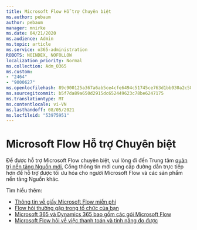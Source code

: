 ```yaml
---
title: Microsoft Flow Hỗ trợ Chuyên biệt
ms.author: pebaum
author: pebaum
manager: mnirke
ms.date: 04/21/2020
ms.audience: Admin
ms.topic: article
ms.service: o365-administration
ROBOTS: NOINDEX, NOFOLLOW
localization_priority: Normal
ms.collection: Adm_O365
ms.custom:
- "2464"
- "9000627"
ms.openlocfilehash: 89c900125a367a6ab5ce4cfe6494c51745ce763d1bb030a2c589a906525f21de
ms.sourcegitcommit: b5f7da89a650d2915dc652449623c78be6247175
ms.translationtype: MT
ms.contentlocale: vi-VN
ms.lasthandoff: 08/05/2021
ms.locfileid: "53975951"
---
```

# <a name="microsoft-flow-specialized-support"></a>Microsoft Flow Hỗ trợ Chuyên biệt

Để được hỗ trợ Microsoft Flow chuyên biệt, vui lòng đi đến Trung tâm [quản trị nền tảng Nguồn mới.](https://aka.ms/flowadminsupport) Cổng thông tin mới cung cấp đường dẫn trực tiếp hơn để hỗ trợ được tối ưu hóa cho người Microsoft Flow và các sản phẩm nền tảng Nguồn khác.

Tìm hiểu thêm:
- [Thông tin về giấy Microsoft Flow miễn phí](https://go.microsoft.com/fwlink/?linkid=2095610)
- [Flow hỏi thường gặp trong tổ chức của bạn](https://go.microsoft.com/fwlink/?linkid=2072608)
- [Microsoft 365 và Dynamics 365 bao gồm các gói Microsoft Flow](https://go.microsoft.com/fwlink/?linkid=2072406)
- [Microsoft Flow hỏi về việc thanh toán và tính năng đo được](https://go.microsoft.com/fwlink/?linkid=2072612)